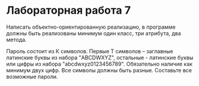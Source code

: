 # Лабораторная работа 7

Написать объектно-ориентированную реализацию, в программе должны быть реализованы минимум один класс, три атрибута, два метода.

Пароль состоит из К символов. Первые Т символов – заглавные латинские буквы из набора "ABCDWXYZ", остальные - 
латинские буквы или цифры из набора "abcdwxyz0123456789". 
Обязательно наличие как минимум двух цифр. Все символы должны быть разные. Составьте все возможные пароли.